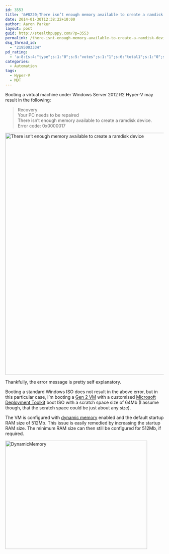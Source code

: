 ```yaml
---
id: 3553
title: '&#8220;There isn’t enough memory available to create a ramdisk device&#8221; booting VMs on Hyper-V'
date: 2014-01-30T12:38:22+10:00
author: Aaron Parker
layout: post
guid: http://stealthpuppy.com/?p=3553
permalink: /there-isnt-enough-memory-available-to-create-a-ramdisk-device-booting-vms-on-hyper-v/
dsq_thread_id:
  - "2195003334"
pd_rating:
  - 'a:8:{s:4:"type";s:1:"0";s:5:"votes";s:1:"1";s:6:"total1";s:1:"0";s:6:"total2";s:1:"0";s:6:"total3";s:1:"1";s:6:"total4";s:1:"0";s:6:"total5";s:1:"0";s:7:"average";s:6:"3.0000";}'
categories:
  - Automation
tags:
  - Hyper-V
  - MDT
---
```

Booting a virtual machine under Windows Server 2012 R2 Hyper-V may result in the following:

> Recovery  
> Your PC needs to be repaired  
> There isn’t enough memory available to create a ramdisk device.  
> Error code: 0x0000017

[<img class="alignnone size-full wp-image-3554" alt="There isn’t enough memory available to create a ramdisk device" src="http://stealthpuppy.com/wp-content/uploads/2014/01/NotEnoughMemory.png" width="1024" height="768" srcset="http://192.168.0.89/wp-content/uploads/2014/01/NotEnoughMemory.png 1024w, http://192.168.0.89/wp-content/uploads/2014/01/NotEnoughMemory-150x112.png 150w, http://192.168.0.89/wp-content/uploads/2014/01/NotEnoughMemory-300x225.png 300w, http://192.168.0.89/wp-content/uploads/2014/01/NotEnoughMemory-624x468.png 624w" sizes="(max-width: 1024px) 100vw, 1024px" />](http://stealthpuppy.com/wp-content/uploads/2014/01/NotEnoughMemory.png)

Thankfully, the error message is pretty self explanatory.

Booting a standard Windows ISO does not result in the above error, but in this particular case, I&#8217;m booting a [Gen 2 VM](http://technet.microsoft.com/en-us/library/dn282285.aspx) with a customised [Microsoft Deployment Toolkit](http://technet.microsoft.com/en-US/windows/dn475741.aspx) boot ISO with a scratch space size of 64Mb (I assume though, that the scratch space could be just about any size).

The VM is configured with [dynamic memory](http://technet.microsoft.com/en-us/library/hh831766.aspx) enabled and the default startup RAM size of 512Mb. This issue is easily remedied by increasing the startup RAM size. The minimum RAM size can then still be configured for 512Mb, if required.

[<img class="alignnone size-full wp-image-3556" alt="DynamicMemory" src="http://stealthpuppy.com/wp-content/uploads/2014/01/DynamicMemory.png" width="451" height="344" srcset="http://192.168.0.89/wp-content/uploads/2014/01/DynamicMemory.png 451w, http://192.168.0.89/wp-content/uploads/2014/01/DynamicMemory-150x114.png 150w, http://192.168.0.89/wp-content/uploads/2014/01/DynamicMemory-300x228.png 300w" sizes="(max-width: 451px) 100vw, 451px" />](http://stealthpuppy.com/wp-content/uploads/2014/01/DynamicMemory.png)